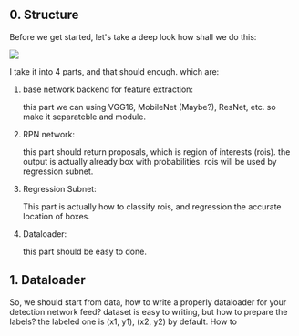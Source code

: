 ## 0. Structure

Before we get started, let's take a deep look how shall we do this:

![](https://img-blog.csdn.net/20180417200420732?watermark/2/text/aHR0cHM6Ly9ibG9nLmNzZG4ubmV0L2UwMTUyOA==/font/5a6L5L2T/fontsize/400/fill/I0JBQkFCMA==/dissolve/70)


I take it into 4 parts, and that should enough. which are:

1. base network backend for feature extraction:

   this part we can using VGG16, MobileNet (Maybe?), ResNet, etc. so make it separateble and module.

2. RPN network:

   this part should return proposals, which is region of interests (rois). the output is actually already box with probabilities. rois will be used by regression subnet.

3. Regression Subnet:

   This part is actually how to classify rois, and regression the accurate location of boxes.

4. Dataloader:

   this part should be easy to done.



## 1. Dataloader

So, we should start from data, how to write a properly dataloader for your detection network feed? dataset is easy to writing, but how to prepare the labels? the labeled one is (x1, y1), (x2, y2) by default. How to 